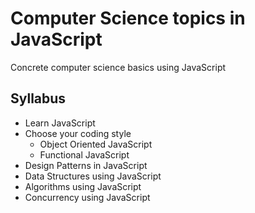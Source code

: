 # Computer Science topics in JavaScript

Concrete computer science basics using JavaScript

## Syllabus

- Learn JavaScript
- Choose your coding style
  - Object Oriented JavaScript
  - Functional JavaScript
- Design Patterns in JavaScript
- Data Structures using JavaScript
- Algorithms using JavaScript
- Concurrency using JavaScript
